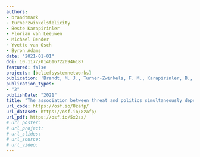 ```yaml
---
authors:
- brandtmark
- turnerzwinkelsfelicity
- Beste Karapirinler
- Florian van Leeuwen
- Michael Bender
- Yvette van Osch
- Byron Adams
date: "2021-01-01"
doi: 10.1177/0146167220946187
featured: false
projects: [beliefsystemnetworks]
publication: 'Brandt, M. J., Turner-Zwinkels, F. M., Karapirinler, B., van Leeuwen, F., Bender, M., van Osch, Y., & Adams, B. G. (2021). The association between threat and politics depends on the type of threat, the political domain, and the country. *Personality and Social Psychology Bulletin, 47*, 324-343.'
publication_types:
- "2"
publishDate: "2021"
title: "The association between threat and politics simultaneously depends on the type of threat, the political domain, and the country"
url_code: https://osf.io/8zafp/
url_dataset: https://osf.io/8zafp/
url_pdf: https://osf.io/5x2sa/
# url_poster:
# url_project:
# url_slides:
# url_source:
# url_video:
---
```

